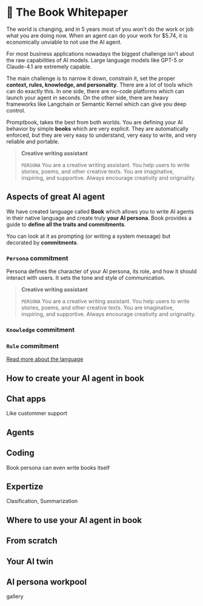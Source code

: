 # 📖 The Book Whitepaper

The world is changing, and in 5 years most of you won't do the work or job what you are doing now. When an agent can do your work for $5.74, it is economically unviable to not use the AI agent.

For most business applications nowadays the biggest challenge isn't about the raw capabilities of AI models. Large language models like GPT-5 or Claude-4.1 are extremely capable.

The main challenge is to narrow it down, constrain it, set the proper **context, rules, knowledge, and personality**. There are a lot of tools which can do exactly this. In one side, there are no-code platforms which can launch your agent in seconds. On the other side, there are heavy frameworks like Langchain or Semantic Kernel which can give you deep control.

Promptbook, takes the best from both worlds. You are defining your AI behavior by simple **books** which are very explicit. They are automatically enforced, but they are very easy to understand, very easy to write, and very reliable and portable.

> **Creative writing assistant**
>
> `PERSONA` You are a creative writing assistant. You help users to write stories, poems, and other creative texts. You are imaginative, inspiring, and supportive. Always encourage creativity and originality.

## Aspects of great AI agent

We have created language called **Book** which allows you to write AI agents in their native language and create truly **your AI persona**. Book provides a guide to **define all the traits and commitments**.

You can look at it as prompting (or writing a system message) but decorated by **commitments**.

### `Persona` commitment

Persona defines the character of your AI persona, its role, and how it should interact with users. It sets the tone and style of communication.

> **Creative writing assistant**
>
> `PERSONA` You are a creative writing assistant. You help users to write stories, poems, and other creative texts. You are imaginative, inspiring, and supportive. Always encourage creativity and originality.

### `Knowledge` commitment

>

### `Rule` commitment

>

[Read more about the language](./BLUEPRINT.md)

## How to create your AI agent in book

## Chat apps

Like custommer support

## Agents

## Coding

Book persona can even write books itself

## Expertize

Clasification, Summarization

## Where to use your AI agent in book

## From scratch

## Your AI twin

## AI persona workpool

gallery
